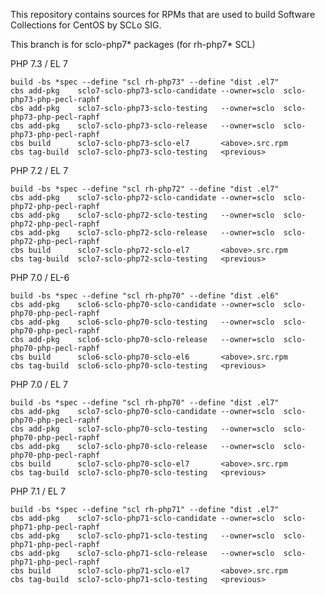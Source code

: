 This repository contains sources for RPMs that are used
to build Software Collections for CentOS by SCLo SIG.

This branch is for sclo-php7* packages (for rh-php7* SCL)


PHP 7.3 / EL 7

    build -bs *spec --define "scl rh-php73" --define "dist .el7"
    cbs add-pkg    sclo7-sclo-php73-sclo-candidate --owner=sclo  sclo-php73-php-pecl-raphf
    cbs add-pkg    sclo7-sclo-php73-sclo-testing   --owner=sclo  sclo-php73-php-pecl-raphf
    cbs add-pkg    sclo7-sclo-php73-sclo-release   --owner=sclo  sclo-php73-php-pecl-raphf
    cbs build      sclo7-sclo-php73-sclo-el7       <above>.src.rpm
    cbs tag-build  sclo7-sclo-php73-sclo-testing   <previous>

PHP 7.2 / EL 7

    build -bs *spec --define "scl rh-php72" --define "dist .el7"
    cbs add-pkg    sclo7-sclo-php72-sclo-candidate --owner=sclo  sclo-php72-php-pecl-raphf
    cbs add-pkg    sclo7-sclo-php72-sclo-testing   --owner=sclo  sclo-php72-php-pecl-raphf
    cbs add-pkg    sclo7-sclo-php72-sclo-release   --owner=sclo  sclo-php72-php-pecl-raphf
    cbs build      sclo7-sclo-php72-sclo-el7       <above>.src.rpm
    cbs tag-build  sclo7-sclo-php72-sclo-testing   <previous>

PHP 7.0 / EL-6

    build -bs *spec --define "scl rh-php70" --define "dist .el6"
    cbs add-pkg    sclo6-sclo-php70-sclo-candidate --owner=sclo  sclo-php70-php-pecl-raphf
    cbs add-pkg    sclo6-sclo-php70-sclo-testing   --owner=sclo  sclo-php70-php-pecl-raphf
    cbs add-pkg    sclo6-sclo-php70-sclo-release   --owner=sclo  sclo-php70-php-pecl-raphf
    cbs build      sclo6-sclo-php70-sclo-el6       <above>.src.rpm
    cbs tag-build  sclo6-sclo-php70-sclo-testing   <previous>

PHP 7.0 / EL 7

    build -bs *spec --define "scl rh-php70" --define "dist .el7"
    cbs add-pkg    sclo7-sclo-php70-sclo-candidate --owner=sclo  sclo-php70-php-pecl-raphf
    cbs add-pkg    sclo7-sclo-php70-sclo-testing   --owner=sclo  sclo-php70-php-pecl-raphf
    cbs add-pkg    sclo7-sclo-php70-sclo-release   --owner=sclo  sclo-php70-php-pecl-raphf
    cbs build      sclo7-sclo-php70-sclo-el7       <above>.src.rpm
    cbs tag-build  sclo7-sclo-php70-sclo-testing   <previous>

PHP 7.1 / EL 7

    build -bs *spec --define "scl rh-php71" --define "dist .el7"
    cbs add-pkg    sclo7-sclo-php71-sclo-candidate --owner=sclo  sclo-php71-php-pecl-raphf
    cbs add-pkg    sclo7-sclo-php71-sclo-testing   --owner=sclo  sclo-php71-php-pecl-raphf
    cbs add-pkg    sclo7-sclo-php71-sclo-release   --owner=sclo  sclo-php71-php-pecl-raphf
    cbs build      sclo7-sclo-php71-sclo-el7       <above>.src.rpm
    cbs tag-build  sclo7-sclo-php71-sclo-testing   <previous>


